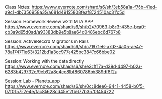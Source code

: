 Class Notes:
https://www.evernote.com/shard/s6/sh/3eb58a1a-f76b-41ed-a9c1-db7356958a35/a681d49155808feaf8724510ac31fc5d

Session: Homework Review w2d1 MTA APP
https://www.evernote.com/shard/s6/sh/b2470963-b8c3-435e-bca0-cb3a9d95d0ad/a93883db9e5b8ae64d0486ebc6d767b8

Session: ActiveRecord Migrations in Rails
https://www.evernote.com/shard/s6/sh/c71971e6-a7d3-4a05-ae47-78a174711e63/3212bd1a3cc977e425bc3847c66bbe02

Session: Working with the data directly
https://www.evernote.com/shard/s6/sh/e3cff17a-d39d-4497-b02a-6283b429732e/9eb62a8e4ce8fbf860786bb389df8f2a

Session: Lab - Planets_app
https://www.evernote.com/shard/s6/sh/0cc8dee6-9441-4458-b0f5-07f015752e4e/fac85628cd45e12fb677b3570f454722
